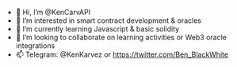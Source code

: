 - 👋 Hi, I’m @KenCarvAPI
- 👀 I’m interested in smart contract development & oracles
- 🌱 I’m currently learning Javascript & basic solidity
- 💞️ I’m looking to collaborate on learning activities or Web3 oracle integrations
- 📫 Telegram: @KenKarvez or https://twitter.com/Ben_BlackWhite

<!---
KenCarvAPI/KenCarvAPI is a ✨ special ✨ repository because its `README.md` (this file) appears on your GitHub profile.
You can click the Preview link to take a look at your changes.
--->
